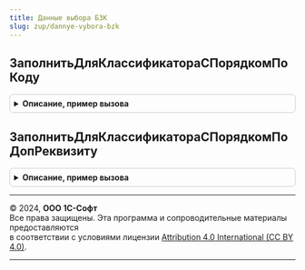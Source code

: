 ```yaml
---
title: Данные выбора БЗК
slug: zup/dannye-vybora-bzk
---
```



## ЗаполнитьДляКлассификатораСПорядкомПоКоду
<details style="margin: 1em 0; padding: 0.5em; border: 1px solid #ccc; border-radius: 6px;">

<summary style="font-weight: bold; cursor: pointer;">Описание, пример вызова</summary>

```bsl

// Обработчик получения данных выбора для справочников, упорядоченных по коду.
// Готовит данные выбора для справочников-классификаторов, упорядочивает по коду и наименованию.
//
// Вызывается из обработчика ОбработкаПолученияДанныхВыбора для формирования списка при вводе по строке,
// автоподборе текста и быстром выборе, а также при выполнении метода ПолучитьДанныеВыбора.
//
// Параметры:
//  Источник             - СправочникМенеджер - объект, для которого формируется список выбора.
//  ДанныеВыбора         - СписокЗначений     - данные для выбора.
//  Параметры            - Структура          - содержит параметры выбора.
//  СтандартнаяОбработка - Булево             - признак выполнения стандартной обработки события.
//
Процедура ЗаполнитьДляКлассификатораСПорядкомПоКоду( Экспорт
```

Пример вызова
```bsl
ДанныеВыбораБЗК.ЗаполнитьДляКлассификатораСПорядкомПоКоду();
```
</details>

## ЗаполнитьДляКлассификатораСПорядкомПоДопРеквизиту
<details style="margin: 1em 0; padding: 0.5em; border: 1px solid #ccc; border-radius: 6px;">

<summary style="font-weight: bold; cursor: pointer;">Описание, пример вызова</summary>

```bsl

// Обработчик получения данных выбора для справочников, упорядоченных по реквизиту допупорядочивания.
//
Процедура ЗаполнитьДляКлассификатораСПорядкомПоДопРеквизиту( Экспорт
```

Пример вызова
```bsl
ДанныеВыбораБЗК.ЗаполнитьДляКлассификатораСПорядкомПоДопРеквизиту();
```
</details>

---

© 2024, **ООО 1С-Софт**  
Все права защищены. Эта программа и сопроводительные материалы предоставляются  
в соответствии с условиями лицензии [Attribution 4.0 International (CC BY 4.0)](https://creativecommons.org/licenses/by/4.0/legalcode).

---
